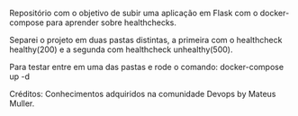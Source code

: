 Repositório com o objetivo de subir uma aplicação em Flask com o docker-compose para aprender sobre healthchecks.  

Separei o projeto em duas pastas distintas, a primeira com o healthcheck healthy(200) e a segunda com healthcheck unhealthy(500).  

Para testar entre em uma das pastas e rode o comando: docker-compose up -d  

Créditos: Conhecimentos adquiridos na comunidade Devops by Mateus Muller.